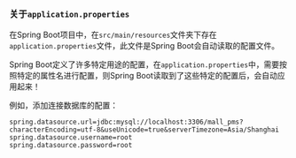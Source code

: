 
### 关于`application.properties`  
  
在Spring Boot项目中，在`src/main/resources`文件夹下存在`application.properties`文件，此文件是Spring Boot会自动读取的配置文件。  
  
Spring Boot定义了许多特定用途的配置，在`application.properties`中，需要按照特定的属性名进行配置，则Spring Boot读取到了这些特定的配置后，会自动应用起来！  
  
例如，添加连接数据库的配置：  
  
```properties  
spring.datasource.url=jdbc:mysql://localhost:3306/mall_pms?characterEncoding=utf-8&useUnicode=true&serverTimezone=Asia/Shanghai  
spring.datasource.username=root  
spring.datasource.password=root  
```